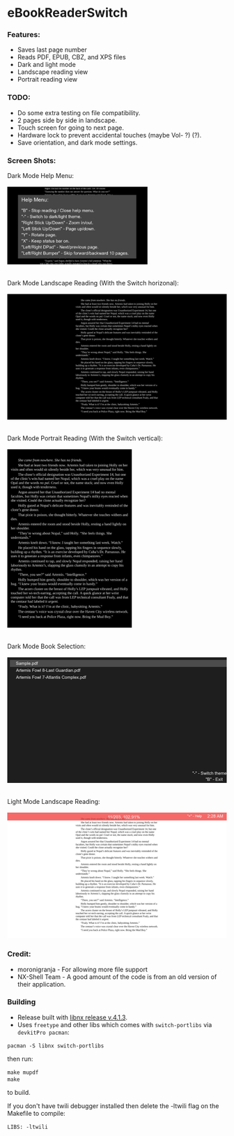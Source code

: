 # eBookReaderSwitch

### Features:
* Saves last page number
* Reads PDF, EPUB, CBZ, and XPS files
* Dark and light mode
* Landscape reading view
* Portrait reading view

### TODO:
* Do some extra testing on file compatibility.
* 2 pages side by side in landscape.
* Touch screen for going to next page.
* Hardware lock to prevent accidental touches (maybe Vol- ?) (?).
* Save orientation, and dark mode settings.

### Screen Shots:

Dark Mode Help Menu:
<br></br>
<img src="screenshots/darkModeHelp.jpg" width="322" height="178.4">
<br></br>

Dark Mode Landscape Reading (With the Switch horizonal):
<br></br>
<img src="screenshots/darkModeLandscape.jpg" width="512" height="288">
<br></br>

Dark Mode Portrait Reading (With the Switch vertical):
<br></br>
<img src="screenshots/darkModePortrait.jpg" width="285.6" height="408.8">
<br></br>

Dark Mode Book Selection:
<br></br>
<img src="screenshots/darkModeSelection.jpg" width="512" height="288">
<br></br>

Light Mode Landscape Reading:
<br></br>
<img src="screenshots/lightModeLandscape.jpg" width="512" height="288">

### Credit:
* moronigranja - For allowing more file support
* NX-Shell Team - A good amount of the code is from an old version of their application.

### Building
* Release built with [libnx release v.4.1.3](https://github.com/switchbrew/libnx).
* Uses `freetype` and other libs which comes with `switch-portlibs` via `devkitPro pacman`:
```
pacman -S libnx switch-portlibs
```
then run:
```
make mupdf
make
```
to build.

If you don't have twili debugger installed then delete the -ltwili flag on the Makefile to compile:
```
LIBS: -ltwili
```
